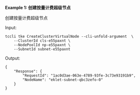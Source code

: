 **Example 1: 创建按量计费超级节点**

创建按量计费超级节点

Input: 

```
tccli tke CreateClusterVirtualNode --cli-unfold-argument  \
    --ClusterId cls-e55paxnt \
    --NodePoolId np-e55paxnt \
    --SubnetId subnet-e55paxnt
```

Output: 
```
{
    "Response": {
        "RequestId": "1ac0d3ae-063e-4789-93fe-3c73e93191b9",
        "NodeName": "eklet-subnet-qbc3zefo-0"
    }
}
```

